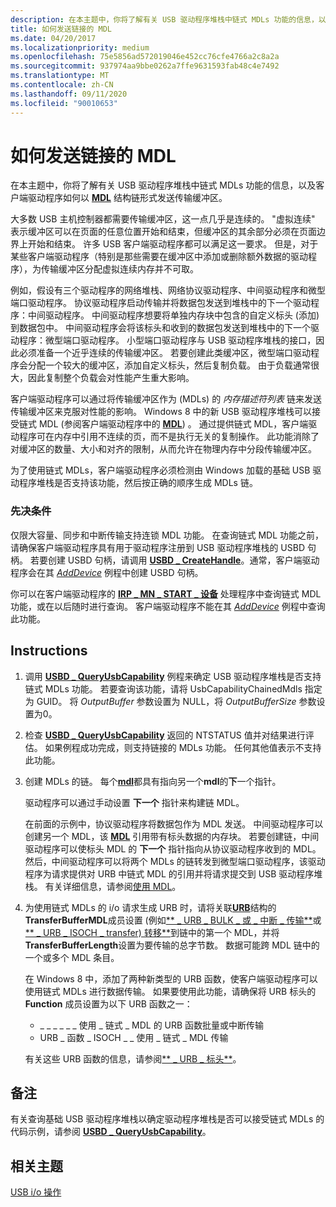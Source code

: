 ```yaml
---
description: 在本主题中，你将了解有关 USB 驱动程序堆栈中链式 MDLs 功能的信息，以及客户端驱动程序如何以 MDL 结构链形式发送传输缓冲区。
title: 如何发送链接的 MDL
ms.date: 04/20/2017
ms.localizationpriority: medium
ms.openlocfilehash: 75e5856ad572019046e452cc76cfe4766a2c8a2a
ms.sourcegitcommit: 937974aa9bbe0262a7ffe9631593fab48c4e7492
ms.translationtype: MT
ms.contentlocale: zh-CN
ms.lasthandoff: 09/11/2020
ms.locfileid: "90010653"
---
```

# <a name="how-to-send-chained-mdls"></a>如何发送链接的 MDL


在本主题中，你将了解有关 USB 驱动程序堆栈中链式 MDLs 功能的信息，以及客户端驱动程序如何以 [**MDL**](/windows-hardware/drivers/ddi/wdm/ns-wdm-_mdl) 结构链形式发送传输缓冲区。

大多数 USB 主机控制器都需要传输缓冲区，这一点几乎是连续的。 "虚拟连续" 表示缓冲区可以在页面的任意位置开始和结束，但缓冲区的其余部分必须在页面边界上开始和结束。 许多 USB 客户端驱动程序都可以满足这一要求。 但是，对于某些客户端驱动程序（特别是那些需要在缓冲区中添加或删除额外数据的驱动程序），为传输缓冲区分配虚拟连续内存并不可取。

例如，假设有三个驱动程序的网络堆栈、网络协议驱动程序、中间驱动程序和微型端口驱动程序。 协议驱动程序启动传输并将数据包发送到堆栈中的下一个驱动程序：中间驱动程序。 中间驱动程序想要将单独内存块中包含的自定义标头 (添加) 到数据包中。 中间驱动程序会将该标头和收到的数据包发送到堆栈中的下一个驱动程序：微型端口驱动程序。 小型端口驱动程序与 USB 驱动程序堆栈的接口，因此必须准备一个近乎连续的传输缓冲区。 若要创建此类缓冲区，微型端口驱动程序会分配一个较大的缓冲区，添加自定义标头，然后复制负载。 由于负载通常很大，因此复制整个负载会对性能产生重大影响。

客户端驱动程序可以通过将传输缓冲区作为 (MDLs) 的 *内存描述符列表* 链来发送传输缓冲区来克服对性能的影响。 Windows 8 中的新 USB 驱动程序堆栈可以接受链式 MDL (参阅客户端驱动程序中的 [**MDL**](/windows-hardware/drivers/ddi/wdm/ns-wdm-_mdl)) 。 通过提供链式 MDL，客户端驱动程序可在内存中引用不连续的页，而不是执行无关的复制操作。 此功能消除了对缓冲区的数量、大小和对齐的限制，从而允许在物理内存中分段传输缓冲区。

为了使用链式 MDLs，客户端驱动程序必须检测由 Windows 加载的基础 USB 驱动程序堆栈是否支持该功能，然后按正确的顺序生成 MDLs 链。

### <a name="prerequisites"></a>先决条件

仅限大容量、同步和中断传输支持连锁 MDL 功能。 在查询链式 MDL 功能之前，请确保客户端驱动程序具有用于驱动程序注册到 USB 驱动程序堆栈的 USBD 句柄。 若要创建 USBD 句柄，请调用 [**USBD \_ CreateHandle**](/windows-hardware/drivers/ddi/usbdlib/nf-usbdlib-usbd_createhandle)。通常，客户端驱动程序会在其 [*AddDevice*](/windows-hardware/drivers/ddi/wdm/nc-wdm-driver_add_device) 例程中创建 USBD 句柄。

你可以在客户端驱动程序的 [**IRP \_ MN \_ START \_ 设备**](../kernel/irp-mn-start-device.md) 处理程序中查询链式 MDL 功能，或在以后随时进行查询。 客户端驱动程序不能在其 [*AddDevice*](/windows-hardware/drivers/ddi/wdm/nc-wdm-driver_add_device) 例程中查询此功能。

<a name="instructions"></a>Instructions
------------

1.  调用 [**USBD \_ QueryUsbCapability**](/previous-versions/windows/hardware/drivers/hh406230(v=vs.85)) 例程来确定 USB 驱动程序堆栈是否支持链式 MDLs 功能。 若要查询该功能，请将 UsbCapabilityChainedMdls 指定为 GUID。 将 *OutputBuffer* 参数设置为 NULL，将 *OutputBufferSize* 参数设置为0。
2.  检查 [**USBD \_ QueryUsbCapability**](/previous-versions/windows/hardware/drivers/hh406230(v=vs.85)) 返回的 NTSTATUS 值并对结果进行评估。 如果例程成功完成，则支持链接的 MDLs 功能。 任何其他值表示不支持此功能。
3.  创建 MDLs 的链。 每个[**mdl**](/windows-hardware/drivers/ddi/wdm/ns-wdm-_mdl)都具有指向另一个**mdl**的**下**一个指针。

    驱动程序可以通过手动设置 **下一个** 指针来构建链 MDL。

    在前面的示例中，协议驱动程序将数据包作为 MDL 发送。 中间驱动程序可以创建另一个 MDL，该 [**MDL**](/windows-hardware/drivers/ddi/wdm/ns-wdm-_mdl) 引用带有标头数据的内存块。 若要创建链，中间驱动程序可以使标头 MDL 的 **下一个** 指针指向从协议驱动程序收到的 MDL。 然后，中间驱动程序可以将两个 MDLs 的链转发到微型端口驱动程序，该驱动程序为请求提供对 URB 中链式 MDL 的引用并将请求提交到 USB 驱动程序堆栈。 有关详细信息，请参阅[使用 MDL](../kernel/using-mdls.md)。

4.  为使用链式 MDLs 的 i/o 请求生成 URB 时，请将关联[**URB**](/windows-hardware/drivers/ddi/usb/ns-usb-_urb)结构的**TransferBufferMDL**成员设置 (例如[** \_ URB \_ BULK \_ 或 \_ 中断 \_ 传输**](/windows-hardware/drivers/ddi/usb/ns-usb-_urb_bulk_or_interrupt_transfer)或[** \_ URB \_ ISOCH \_ transfer) 转移**](/windows-hardware/drivers/ddi/usb/ns-usb-_urb_isoch_transfer)到链中的第一个 MDL，并将**TransferBufferLength**设置为要传输的总字节数。 数据可能跨 MDL 链中的一个或多个 MDL 条目。

    在 Windows 8 中，添加了两种新类型的 URB 函数，使客户端驱动程序可以使用链式 MDLs 进行数据传输。 如果要使用此功能，请确保将 URB 标头的 **Function** 成员设置为以下 URB 函数之一：

    -   \_ \_ \_ \_ \_ \_ 使用 \_ 链式 \_ MDL 的 URB 函数批量或中断传输
    -   URB \_ 函数 \_ ISOCH \_ \_ 使用 \_ 链式 \_ MDL 传输

    有关这些 URB 函数的信息，请参阅[** \_ URB \_ 标头**](/windows-hardware/drivers/ddi/usb/ns-usb-_urb_header)。

<a name="remarks"></a>备注
-------

有关查询基础 USB 驱动程序堆栈以确定驱动程序堆栈是否可以接受链式 MDLs 的代码示例，请参阅 [**USBD \_ QueryUsbCapability**](/previous-versions/windows/hardware/drivers/hh406230(v=vs.85))。

## <a name="related-topics"></a>相关主题
[USB i/o 操作](usb-device-i-o.md)